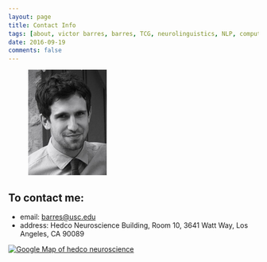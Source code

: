 ```yaml
---
layout: page
title: Contact Info
tags: [about, victor barres, barres, TCG, neurolinguistics, NLP, computational neuroscience, AI, construction grammar]
date: 2016-09-19
comments: false
---
```


<figure>
	<img src="/assets/img/portrait.png">
</figure>

## To contact me:
* email: barres@usc.edu
* address: Hedco Neuroscience Building, Room 10, 3641 Watt Way, Los Angeles, CA 90089

<a href="https://www.google.com/maps/place/hedco+neuroscience/"><img src="http://maps.googleapis.com/maps/api/staticmap?center=hedco+neuroscience&zoom=12&scale=false&size=600x300&maptype=roadmap&format=png&visual_refresh=true&markers=size:mid%7Ccolor:0xff0000%7Clabel:%7Chedco+neuroscience" alt="Google Map of hedco neuroscience"></a>